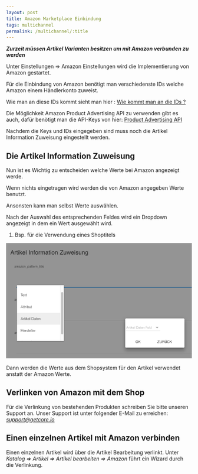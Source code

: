 ```yaml
---
layout: post
title: Amazon Marketplace Einbindung
tags: multichannel
permalink: /multichannel/:title
---
```




***Zurzeit  müssen Artikel Varianten besitzen um mit Amazon verbunden zu werden***


Unter Einstellungen => Amazon Einstellungen wird die Implementierung von Amazon gestartet.


Für die Einbindung von Amazon benötigt man verschiedenste IDs welche Amazon einem Händlerkonto zuweist.


Wie man an diese IDs kommt sieht man hier : [Wie kommt man an die IDs ?][1]


Die Möglichkeit Amazon Product Advertising API zu verwenden gibt es auch, dafür benötigt man die API-Keys von hier: [Product Advertising API][2]


Nachdem die Keys und IDs eingegeben sind muss noch die Artikel Information Zuweisung eingestellt werden.


## Die Artikel Information Zuweisung


Nun ist es Wichtig zu entscheiden welche Werte bei Amazon angezeigt werde.


Wenn nichts eingetragen wird werden die von Amazon angegeben Werte benutzt.


Ansonsten kann man selbst Werte auswählen.


Nach der Auswahl des entsprechenden Feldes wird ein Dropdown angezeigt in dem ein Wert ausgewählt wird.


1. Bsp. für die Verwendung eines Shoptitels


![dropdown][img1]


Dann werden die Werte aus dem Shopsystem für den Artikel verwendet anstatt der Amazon Werte.


## Verlinken von Amazon mit dem Shop


Für die Verlinkung von bestehenden Produkten schreiben Sie bitte unseren Support an.
Unser Support ist unter folgender E-Mail zu erreichen: *support@getcore.io*


## Einen einzelnen Artikel mit Amazon verbinden


Einen einzelnen Artikel wird über die Artikel Bearbeitung verlinkt. Unter  *Katalog => Artikel => Artikel bearbeiten => Amazon* führt ein Wizard durch  die Verlinkung.






[1]: https://developer.amazonservices.de/gp/mws/faq.html
[2]: https://partnernet.amazon.de/gp/advertising/api/detail/main.html
[img1]: /img/multichannel/amazon_dropdown.png
